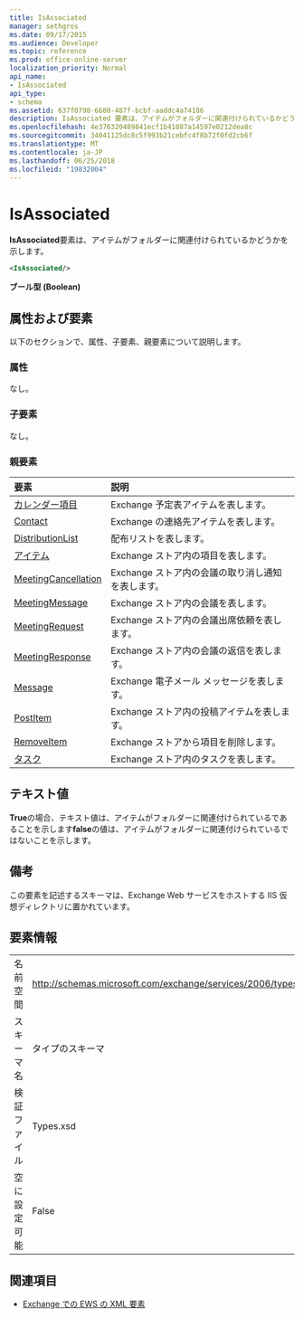 ```yaml
---
title: IsAssociated
manager: sethgros
ms.date: 09/17/2015
ms.audience: Developer
ms.topic: reference
ms.prod: office-online-server
localization_priority: Normal
api_name:
- IsAssociated
api_type:
- schema
ms.assetid: 637f0798-6680-487f-bcbf-aaddc4a74186
description: IsAssociated 要素は、アイテムがフォルダーに関連付けられているかどうかを示します。
ms.openlocfilehash: 4e376320489841ecf1b41087a14597e0212dea8c
ms.sourcegitcommit: 34041125dc8c5f993b21cebfc4f8b72f0fd2cb6f
ms.translationtype: MT
ms.contentlocale: ja-JP
ms.lasthandoff: 06/25/2018
ms.locfileid: "19832004"
---
```

# <a name="isassociated"></a>IsAssociated

**IsAssociated**要素は、アイテムがフォルダーに関連付けられているかどうかを示します。 
  
```XML
<IsAssociated/>
```

 **ブール型 (Boolean)**
## <a name="attributes-and-elements"></a>属性および要素

以下のセクションで、属性、子要素、親要素について説明します。
  
### <a name="attributes"></a>属性

なし。
  
### <a name="child-elements"></a>子要素

なし。
  
### <a name="parent-elements"></a>親要素

|**要素**|**説明**|
|:-----|:-----|
|[カレンダー項目](calendaritem.md) <br/> |Exchange 予定表アイテムを表します。  <br/> |
|[Contact](contact.md) <br/> |Exchange の連絡先アイテムを表します。  <br/> |
|[DistributionList](distributionlist.md) <br/> |配布リストを表します。  <br/> |
|[アイテム](item.md) <br/> |Exchange ストア内の項目を表します。  <br/> |
|[MeetingCancellation](meetingcancellation.md) <br/> |Exchange ストア内の会議の取り消し通知を表します。  <br/> |
|[MeetingMessage](meetingmessage.md) <br/> |Exchange ストア内の会議を表します。  <br/> |
|[MeetingRequest](meetingrequest.md) <br/> |Exchange ストア内の会議出席依頼を表します。  <br/> |
|[MeetingResponse](meetingresponse.md) <br/> |Exchange ストア内の会議の返信を表します。  <br/> |
|[Message](message-ex15websvcsotherref.md) <br/> |Exchange 電子メール メッセージを表します。  <br/> |
|[PostItem](postitem.md) <br/> |Exchange ストア内の投稿アイテムを表します。  <br/> |
|[RemoveItem](removeitem.md) <br/> |Exchange ストアから項目を削除します。  <br/> |
|[タスク](task.md) <br/> |Exchange ストア内のタスクを表します。  <br/> |
   
## <a name="text-value"></a>テキスト値

**True**の場合、テキスト値は、アイテムがフォルダーに関連付けられているであることを示します**false**の値は、アイテムがフォルダーに関連付けられているではないことを示します。 
  
## <a name="remarks"></a>備考

この要素を記述するスキーマは、Exchange Web サービスをホストする IIS 仮想ディレクトリに置かれています。
  
## <a name="element-information"></a>要素情報

|||
|:-----|:-----|
|名前空間  <br/> |http://schemas.microsoft.com/exchange/services/2006/types  <br/> |
|スキーマ名  <br/> |タイプのスキーマ  <br/> |
|検証ファイル  <br/> |Types.xsd  <br/> |
|空に設定可能  <br/> |False  <br/> |
   
## <a name="see-also"></a>関連項目



- [Exchange での EWS の XML 要素](ews-xml-elements-in-exchange.md)

